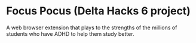 # Focus Pocus (Delta Hacks 6 project)
A web browser extension that plays to the strengths of the millions of students who have ADHD to help them study better.

